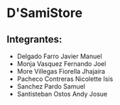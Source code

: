 # D'SamiStore

## Integrantes:
- Delgado Farro Javier Manuel
- Monja Vasquez Fernando Joel
- More Villegas Fiorella Jhajaira
- Pacheco Contreras Nicolette Isis
- Sanchez Pardo Samuel
- Santisteban Ostos Andy Josue

